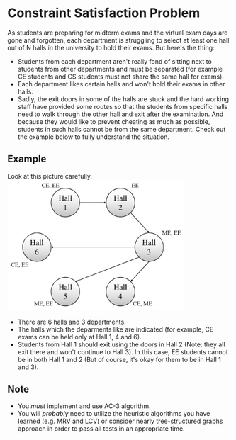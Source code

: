 # Constraint Satisfaction Problem

As students are preparing for midterm exams and the virtual exam days are gone and forgotten, each department is struggling to select at least one hall out of N halls in the university to hold their exams. But here's the thing:
  - Students from each department aren't really fond of sitting next to students from other departments and must be separated (for example CE students and CS students must not share the same hall for exams).
  - Each department likes certain halls and won't hold their exams in other halls.
  - Sadly, the exit doors in some of the halls are stuck and the hard working staff have provided some routes so that the students from specific halls need to walk through the other hall and exit after the examination. And because they would like to prevent cheating as much as possible, students in such halls cannot be from the same department.
Check out the example below to fully understand the situation.

## Example
Look at this picture carefully.<br>
<img src="Images/CSP_example.png" width="400"/>
  - There are 6 halls and 3 departments.
  - The halls which the deparments like are indicated (for example, CE exams can be held only at Hall 1, 4 and 6).
  - Students from Hall 1 should exit using the doors in Hall 2 (Note: they all exit there and won't continue to Hall 3). In this case, EE students cannot be in both Hall 1 and 2 (But of course, it's okay for them to be in Hall 1 and 3).

## Note
  - You _must_ implement and use AC-3 algorithm.
  - You will _probably_ need to utilize the heuristic algorithms you have learned (e.g. MRV and LCV) or consider nearly tree-structured graphs approach in order to pass all tests in an appropriate time.

